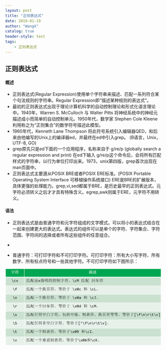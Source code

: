 ```yaml
---
layout: post
title: "正则表达式"
date: 2019-01-19 
author: "WangX"
catalog: true
header-style: text
tags:
    - 正则表达式
---
```


## 正则表达式

#### 概述

* 正则表达式(Regular Expression)使用单个字符串来描述、匹配一系列符合某个句法规则的字符串。Regular Expression即“描述某种规则的表达式”。
* 最初的正则表达式出现于理论计算机科学的自动控制理论和形式化语言理论中。1940年，Warren S. McCulloch 与 Walter Pitts 将神经系统中的神经元描述成小而简单的自动控制单元。1950年代，数学家 Stephen Cole Kleene利用称之为“正则集合”的数学符号描述此模型。
* 1960年代，Kenneth Lane Thompson 将此符号系统引入编辑器QED，和后来由他编写的Unix上的编译器ed，并最终在ed中引入grep。 (B语言，Unix，UTF-8, GO)
* grep原先只是ed下面的一个应用程序，名称来自于 g/re/p (globally search a regular expression and print) 在ed下输入 g/re/p这个命令后，会将所有匹配样式的字符串，以行为单位打印出来。1973，unix第四版，grep首次出现在man页面中。
* 正则表达式主要遵从POSIX BRE或者POSIX ERE标准。(POSIX Portable Operating System Interface 可移植操作系统接口) ERE是BRE的扩展版本，具体更强的处理能力。grep,vi,sed都属于BRE，是历史最早的正则表达式。元字符必须转义之后才才具有特殊含义。egrep,awk则属于ERE，元字符不用转义。

#### 语法

* 正则表达式是由普通字符和元字符组成的文字模式。可以将小的表达式结合在一起来创建更大的表达式。表达式的组件可以是单个的字符、字符集合、字符范围、字符间的选择或者所有这些组件的任意组合。
* 


* 普通字符：可打印字符和不可打印字符。可打印字符：所有大小写字符、所有数字、所有标点符号和一些其他字符。不可打印字符如下图所示：

!["不可打印字符"](/img/regular-expression/print-char.png "不可打印字符")
